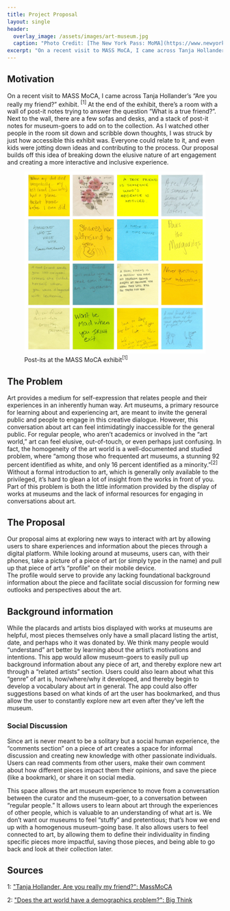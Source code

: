 ```yaml
---
title: Project Proposal
layout: single
header:
  overlay_image: /assets/images/art-museum.jpg
  caption: "Photo Credit: [The New York Pass: MoMA](https://www.newyorkpass.com/new-york-attractions/museum-of-modern-art-moma.html)"
excerpt: "On a recent visit to MASS MoCA, I came across Tanja Hollander’s “Are you really my friend?” exhibit. At the end of the exhibit, there’s a room with a wall of post-it notes trying to answer the question “What is a true friend?”. Next to the wall, there are a few sofas and desks, and a stack of post-it notes for museum-goers to add on to the collection."
---
```


## Motivation

On a recent visit to MASS MoCA, I came across Tanja Hollander’s “Are you really my friend?” exhibit. <sup>[1]</sup> At the end of the exhibit, there’s a room with a wall of post-it notes trying to answer the question “What is a true friend?”. Next to the wall, there are a few sofas and desks, and a stack of post-it notes for museum-goers to add on to the collection. As I watched other people in the room sit down and scribble down thoughts, I was struck by just how accessible this exhibit was. Everyone could relate to it, and even kids were jotting down ideas and contributing to the process. Our proposal builds off this idea of breaking down the elusive nature of art engagement and creating a more interactive and inclusive experience.

<figure>
<img src="../assets/images/massmoca.jpg" alt="Mass MoCA post its" style="max-width: 100%;"/>
<figcaption>Post-its at the MASS MoCA exhibit<sup>[1]</sup></figcaption>
</figure>


## The Problem

Art provides a medium for self-expression that relates people and their experiences in an inherently human way. Art museums, a primary resource for learning about and experiencing art, are meant to invite the general public and people to engage in this creative dialogue. However, this conversation about art can feel intimidatingly inaccessible for the general public. For regular people, who aren’t academics or involved in the “art world,” art can feel elusive, out-of-touch, or even perhaps just confusing. In fact, the homogeneity of the art world is a well-documented and studied problem, where “among those who frequented art museums, a stunning 92 percent identified as white, and only 16 percent identified as a minority.”<sup>[2]</sup>  Without a formal introduction to art, which is generally only available to the privileged, it’s hard to glean a lot of insight from the works in front of you. Part of this problem is both the little information provided by the display of works at museums and the lack of informal resources for engaging in conversations about art.

## The Proposal

Our proposal aims at exploring new ways to interact with art by allowing users to share experiences and information about the pieces through a digital platform. While looking around at museums, users can, with their phones, take a picture of a piece of art (or simply type in the name) and pull up that piece of art’s “profile” on their mobile device.  
The profile would serve to provide any lacking foundational background information about the piece and facilitate social discussion for forming new outlooks and perspectives about the art.

## Background information

While the placards and artists bios displayed with works at museums are helpful, most pieces themselves only have a small placard listing the artist, date, and perhaps who it was donated by. We think many people would “understand” art better by learning about the artist’s motivations and intentions. This app would allow museum-goers to easily pull up background information about any piece of art, and thereby explore new art through a “related artists” section. Users could also learn about what this “genre” of art is, how/where/why it developed, and thereby begin to develop a vocabulary about art in general. The app could also offer suggestions based on what kinds of art the user has bookmarked, and thus allow the user to constantly explore new art even after they’ve left the museum.

### Social Discussion

Since art is never meant to be a solitary but a social human experience, the “comments section” on a piece of art creates a space for informal discussion and creating new knowledge with other passionate individuals. Users can read comments from other users, make their own comment about how different pieces impact them their opinions, and save the piece (like a bookmark), or share it on social media. 

This space allows the art museum experience to move from a conversation between the curator and the museum-goer, to a conversation between “regular people.” It allows users to learn about art through the experiences of other people, which is valuable to an understanding of what art is. We don’t want our museums to feel “stuffy” and pretentious; that’s how we end up with a homogenous museum-going base. It also allows users to feel connected to art, by allowing them to define their individuality in finding specific pieces more impactful, saving those pieces, and being able to go back and look at their collection later.


## Sources

1: ["Tanja Hollander, Are you really my friend?": MassMoCA](http://massmoca.org/event/tanja-hollander/)

2: ["Does the art world have a demographics problem?": Big Think](http://bigthink.com/Picture-This/does-the-art-world-have-a-demographics-problem)  

